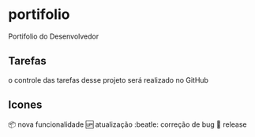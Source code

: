 # portifolio
Portifolio do Desenvolvedor

## Tarefas

o controle das tarefas desse projeto será realizado no GitHub

## Icones

:package: nova funcionalidade
:up: atualização
:beatle: correção de bug
:checkered_flag: release